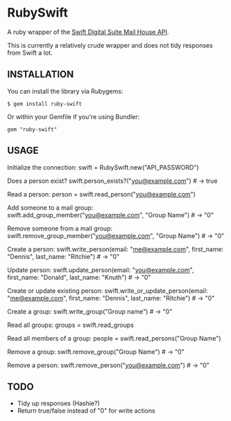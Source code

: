 RubySwift
=========

A ruby wrapper of the [Swift Digital Suite Mail House API](https://suite.swiftdigital.com.au).

This is currently a relatively crude wrapper and does not tidy responses from Swift a lot.

INSTALLATION
------------
  You can install the library via Rubygems:

    $ gem install ruby-swift

  Or within your Gemfile if you're using Bundler:

    gem "ruby-swift"

USAGE
-----
  Initialize the connection:
    swift = RubySwift.new("API_PASSWORD")

  Does a person exist?
    swift.person_exists?("you@example.com") # -> true

  Read a person:
    person = swift.read_person("you@example.com")

  Add someone to a mail group:
    swift.add_group_member("you@example.com", "Group Name") # -> "0"

  Remove someone from a mail group:
    swift.remove_group_member("you@example.com", "Group Name") # -> "0"

  Create a person:
    swift.write_person(email: "me@example.com", first_name: "Dennis", last_name: "Ritchie") # -> "0"

  Update person:
    swift.update_person(email: "you@example.com", first_name: "Donald", last_name: "Knuth") # -> "0"

  Create or update existing person:
    swift.write_or_update_person(email: "me@example.com", first_name: "Dennis", last_name: "Ritchie") # -> "0"

  Create a group:
    swift.write_group("Group name") # -> "0"

  Read all groups:
    groups = swift.read_groups

  Read all members of a group:
    people = swift.read_persons("Group Name")

  Remove a group:
    swift.remove_group("Group Name") # -> "0"

  Remove a person:
    swift.remove_person("you@example.com") # -> "0"

TODO
----
  * Tidy up responses (Hashie?)
  * Return true/false instead of "0" for write actions
